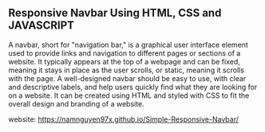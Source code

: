 ## Responsive Navbar Using HTML, CSS and JAVASCRIPT

A navbar, short for "navigation bar," is a graphical user interface element used to provide links and navigation to different pages or sections of a website. 
It typically appears at the top of a webpage and can be fixed, meaning it stays in place as the user scrolls, or static, meaning it scrolls with the page. A well-designed navbar should be easy to use, with clear and descriptive labels, and help users quickly find what they are looking for on a website.
It can be created using HTML and styled with CSS to fit the overall design and branding of a website.

website: https://namnguyen97x.github.io/Simple-Responsive-Navbar/
